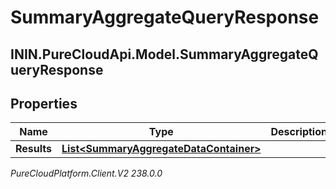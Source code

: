 # SummaryAggregateQueryResponse

## ININ.PureCloudApi.Model.SummaryAggregateQueryResponse

## Properties

|Name | Type | Description | Notes|
|------------ | ------------- | ------------- | -------------|
| **Results** | [**List&lt;SummaryAggregateDataContainer&gt;**](SummaryAggregateDataContainer) |  | [optional] |



_PureCloudPlatform.Client.V2 238.0.0_
